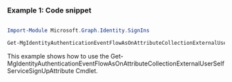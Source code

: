 ### Example 1: Code snippet

```powershell

Import-Module Microsoft.Graph.Identity.SignIns

Get-MgIdentityAuthenticationEventFlowAsOnAttributeCollectionExternalUserSelfServiceSignUpAttribute -AuthenticationEventsFlowId $authenticationEventsFlowId

```
This example shows how to use the Get-MgIdentityAuthenticationEventFlowAsOnAttributeCollectionExternalUserSelfServiceSignUpAttribute Cmdlet.

